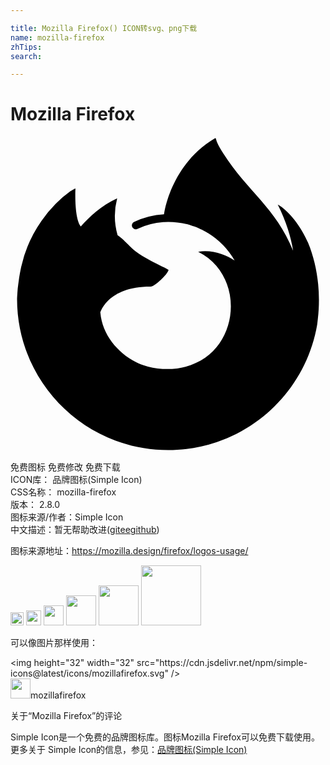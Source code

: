 ```yaml
---

title: Mozilla Firefox() ICON转svg、png下载
name: mozilla-firefox
zhTips: 
search: 

---
```


# Mozilla Firefox  <small style="font-size: 60%;font-weight: 100"></small>

<div id="svg" class="svg-wrap">
<svg role="img" viewBox="0 0 24 24" xmlns="http://www.w3.org/2000/svg"><title>Mozilla Firefox icon</title><path d="M8.855 7.333c.008 0 .004 0 0 0zM6.082 5.947c.007 0 .004 0 0 0zm16.59 2.14c-.5-1.203-1.514-2.503-2.31-2.914.648 1.27 1.023 2.544 1.166 3.495l.002.02c-1.302-3.246-3.51-4.555-5.314-7.404-.09-.145-.182-.289-.27-.441a3.51 3.51 0 01-.128-.238 2.097 2.097 0 01-.171-.456.03.03 0 00-.027-.03.038.038 0 00-.021 0l-.006.002a.037.037 0 00-.009.005.038.038 0 01.005-.007c-2.56 1.5-3.622 4.126-3.894 5.797a6.136 6.136 0 00-2.282.582.294.294 0 00-.146.366.29.29 0 00.392.169 5.567 5.567 0 011.988-.519l.067-.005A5.636 5.636 0 0112 6.5a5.79 5.79 0 011.652.229l.094.03a5.757 5.757 0 01.265.088 5.839 5.839 0 01.191.075c.052.02.103.041.154.063a5.676 5.676 0 01.235.111l.106.054a5.776 5.776 0 01.224.123 5.165 5.165 0 01.141.086 5.895 5.895 0 012.014 2.083c-.615-.432-1.716-.859-2.776-.674 4.142 2.07 3.03 9.201-2.71 8.932a5.113 5.113 0 01-1.498-.29 6.347 6.347 0 01-.339-.137 4.37 4.37 0 01-.194-.093c-1.406-.727-2.567-2.1-2.712-3.768 0 0 .531-1.981 3.806-1.981.354 0 1.366-.988 1.385-1.274-.005-.094-2.009-.891-2.79-1.66-.418-.412-.616-.61-.791-.76a3.436 3.436 0 00-.299-.225 5.335 5.335 0 01-.032-2.814c-1.183.539-2.103 1.39-2.772 2.142h-.006c-.456-.578-.424-2.486-.398-2.884-.006-.025-.34.174-.385.204a8.395 8.395 0 00-1.125.964 10.086 10.086 0 00-1.075 1.29v0A9.72 9.72 0 00.819 9.9c-.003.013-.11.482-.188 1.062a12.736 12.736 0 00-.037.27 7.724 7.724 0 00-.068.66l-.002.034a28.326 28.326 0 00-.023.383l-.001.06c0 6.358 5.156 11.513 11.516 11.513 5.695 0 10.424-4.135 11.35-9.566.02-.147.035-.295.052-.444.23-1.974-.025-4.05-.746-5.786zm-7.862 3.455z"/></svg>
</div>
<detail full-name='mozilla-firefox'></detail>

<div class="detail-page">
<p>
<span><span class="badge-success badge">免费图标</span> <span class="badge-success badge">免费修改</span>  <span class="badge-success badge">免费下载</span> </span>
<br/>
<span>
ICON库：
<span class="badge-secondary badge">品牌图标(Simple Icon)</span> 
</span>
<br/>
<span>
CSS名称：
<span class="badge-secondary badge">mozilla-firefox</span> 
</span>

<br/>
<span>
版本：
<span class="badge-secondary badge">2.8.0</span> 
</span>
<br/>
<span>图标来源/作者：<span class="badge-light badge">Simple Icon</span></span> 
<br/>
<span class="zh-detail">中文描述：暂无<span class="help-link"><span>帮助改进</span>(<a href="https://gitee.com/liuwave/icon-helper/edit/master/json/brands/mozilla-firefox.json" target="_blank" rel="noopener noreferrer">gitee</a><a href="https://github.com/liuwave/icon-helper/edit/master/json/brands/mozilla-firefox.json" target="_blank" rel="noopener noreferrer">github</a></span>)</span><br/>
</p>
</div><div class="description description alert alert-light"><p>图标来源地址：<a href="https://mozilla.design/firefox/logos-usage/" target="_blank" rel="noopener noreferrer">https://mozilla.design/firefox/logos-usage/</a></p></div>
<div class="alert alert-dark">
<img height="21" width="21" src="https://cdn.jsdelivr.net/npm/simple-icons@latest/icons/mozillafirefox.svg" />
<img height="24" width="24" src="https://cdn.jsdelivr.net/npm/simple-icons@latest/icons/mozillafirefox.svg" />
<img height="32" width="32" src="https://cdn.jsdelivr.net/npm/simple-icons@latest/icons/mozillafirefox.svg" />
<img height="48" width="48" src="https://cdn.jsdelivr.net/npm/simple-icons@latest/icons/mozillafirefox.svg" />
<img height="64" width="64" src="https://cdn.jsdelivr.net/npm/simple-icons@latest/icons/mozillafirefox.svg" />
<img height="96" width="96" src="https://cdn.jsdelivr.net/npm/simple-icons@latest/icons/mozillafirefox.svg" />

</div>
<div>
  <p>可以像图片那样使用：    
  </p>
  <div class="alert alert-primary" style="font-size: 14px">
    &lt;img height="32" width="32" src="https://cdn.jsdelivr.net/npm/simple-icons@latest/icons/mozillafirefox.svg" /&gt;
    <copy-btn content='<img height="32" width="32" src="https://cdn.jsdelivr.net/npm/simple-icons@latest/icons/mozillafirefox.svg" />'></copy-btn>
  </div>
  <div class="alert alert-secondary">
    <img height="32" width="32" src="https://cdn.jsdelivr.net/npm/simple-icons@latest/icons/mozillafirefox.svg" />mozillafirefox
    <copy-btn content="mozillafirefox" btn-title="复制图标名称"></copy-btn>
  </div>
</div>

<Vssue title="关于“Mozilla Firefox”的评论" >关于“Mozilla Firefox”的评论</Vssue>


<div><p>Simple Icon是一个免费的品牌图标库。图标Mozilla Firefox可以免费下载使用。更多关于  Simple Icon的信息，参见：<a target="_blank" href="https://iconhelper.cn/brands.html">品牌图标(Simple Icon)</a>
</p></div>
